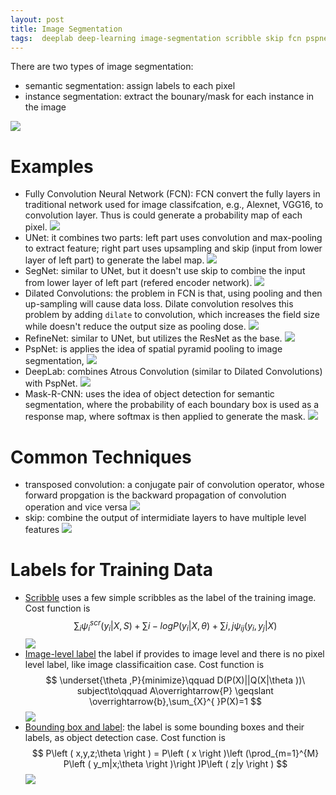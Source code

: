 ```yaml
---
layout: post
title: Image Segmentation
tags:  deeplab deep-learning image-segmentation scribble skip fcn pspnet unet dilated-convolutions segnet mask-rcnn refinenet
---
```


There are two types of image segmentation:
- semantic segmentation: assign labels to each pixel
- instance segmentation: extract the bounary/mask for each instance in the image

![](https://github.com/scutan90/DeepLearning-500-questions/raw/master/ch09_%E5%9B%BE%E5%83%8F%E5%88%86%E5%89%B2/img/ch9/Instance-01.png)

# Examples
- Fully Convolution Neural Network (FCN): FCN convert the fully layers in traditional network used for image classifcation, e.g., Alexnet, VGG16, to convolution layer. Thus is could generate a probability map of each pixel.
![](https://github.com/scutan90/DeepLearning-500-questions/raw/master/ch09_%E5%9B%BE%E5%83%8F%E5%88%86%E5%89%B2/img/ch9/figure_9.1.1_2.jpg)
- UNet: it combines two parts: left part uses convolution and max-pooling to extract feature; right part uses upsampling and skip (input from lower layer of left part) to generate the label map.
![](https://github.com/scutan90/DeepLearning-500-questions/raw/master/ch09_%E5%9B%BE%E5%83%8F%E5%88%86%E5%89%B2/img/ch9/figure_9.2_1.png)
- SegNet: similar to UNet, but it doesn't use skip to combine the input from lower layer of left part (refered encoder network).
![](https://github.com/scutan90/DeepLearning-500-questions/raw/master/ch09_%E5%9B%BE%E5%83%8F%E5%88%86%E5%89%B2/img/ch9/figure_9.3_1.jpg)
- Dilated Convolutions: the problem in FCN is that, using pooling and then up-sampling will cause data loss. Dilate convolution resolves this problem by adding `dilate` to convolution, which increases the field size while doesn't reduce the output size as pooling dose.
![](https://github.com/scutan90/DeepLearning-500-questions/raw/master/ch09_%E5%9B%BE%E5%83%8F%E5%88%86%E5%89%B2/img/ch9/figure_9.3_4.jpg)
- RefineNet: similar to UNet, but utilizes the ResNet as the base.
![](https://github.com/scutan90/DeepLearning-500-questions/raw/master/ch09_%E5%9B%BE%E5%83%8F%E5%88%86%E5%89%B2/img/ch9/figure_9.4_2.png)
- PspNet: is applies the idea of spatial pyramid pooling to image segmentation,
![](https://github.com/scutan90/DeepLearning-500-questions/raw/master/ch09_%E5%9B%BE%E5%83%8F%E5%88%86%E5%89%B2/img/ch9/figure_9.6_2.png)
- DeepLab: combines Atrous Convolution (similar to Dilated Convolutions) with PspNet.
![](https://github.com/scutan90/DeepLearning-500-questions/raw/master/ch09_%E5%9B%BE%E5%83%8F%E5%88%86%E5%89%B2/img/ch9/figure_9.6_6.png)
- Mask-R-CNN: uses the idea of object detection for semantic segmentation, where the probability of each boundary box is used as a response map, where softmax is then applied to generate the mask.
![](https://github.com/scutan90/DeepLearning-500-questions/raw/master/ch09_%E5%9B%BE%E5%83%8F%E5%88%86%E5%89%B2/img/ch9/figure_9.8_1.png)

# Common Techniques
- transposed convolution: a conjugate pair of convolution operator, whose forward propgation is the backward propagation of convolution operation and vice versa
![](https://github.com/scutan90/DeepLearning-500-questions/raw/master/ch09_%E5%9B%BE%E5%83%8F%E5%88%86%E5%89%B2/img/ch9/figure_9.1.8_1.png)
- skip: combine the output of intermidiate layers to have multiple level features
![](https://github.com/scutan90/DeepLearning-500-questions/raw/master/ch09_%E5%9B%BE%E5%83%8F%E5%88%86%E5%89%B2/img/ch9/figure_9.1.9_1.png)

# Labels for Training Data

- [Scribble](https://www.cv-foundation.org/openaccess/content_cvpr_2016/papers/Lin_ScribbleSup_Scribble-Supervised_Convolutional_CVPR_2016_paper.pdf) uses a few simple scribbles as the label of the training image. Cost function is $$ \sum_{i}\psi _i^{scr}\left(y_i|X,S\right)+\sum i-logP\left(y_i| X,\theta\right)+\sum{i,j}\psi _{ij}\left(y_i,y_j|X\right) $$
![](https://github.com/scutan90/DeepLearning-500-questions/raw/master/ch09_%E5%9B%BE%E5%83%8F%E5%88%86%E5%89%B2/img/ch9/figure_9.9_1.png)
- [Image-level label](https://www.cv-foundation.org/openaccess/content_iccv_2015/papers/Pathak_Constrained_Convolutional_Neural_ICCV_2015_paper.pdf) the label if provides to image level and there is no pixel level label, like image classificaition case. Cost function is $$ \underset{\theta ,P}{minimize}\qquad D(P(X)||Q(X|\theta ))\ subject\to\qquad A\overrightarrow{P} \geqslant \overrightarrow{b},\sum_{X}^{ }P(X)=1 $$
![](https://github.com/scutan90/DeepLearning-500-questions/raw/master/ch09_%E5%9B%BE%E5%83%8F%E5%88%86%E5%89%B2/img/ch9/figure_9.9_4.png)
- [Bounding box and label](https://arxiv.org/pdf/1502.02734.pdf): the label is some bounding boxes and their labels, as object detection case. Cost function is $$ P\left ( x,y,z;\theta \right ) = P\left ( x \right )\left (\prod_{m=1}^{M} P\left ( y_m|x;\theta \right )\right )P\left ( z|y \right ) $$
![](https://github.com/scutan90/DeepLearning-500-questions/raw/master/ch09_%E5%9B%BE%E5%83%8F%E5%88%86%E5%89%B2/img/ch9/figure_9.9_6.png)
